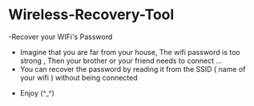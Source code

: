 # Wireless-Recovery-Tool

-Recover your WIFi's Password
+ Imagine that you are far from your house, The wifi password is too strong , Then your brother or your friend needs to connect ... 
+ You can recover the password by reading it from the SSID  ( name of your wifi ) without being connected

- Enjoy (^_^) 
